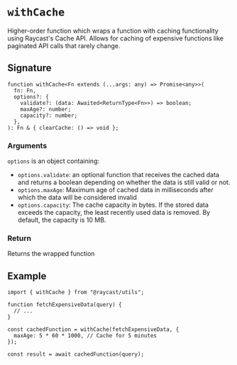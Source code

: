 # `withCache`

Higher-order function which wraps a function with caching functionality using Raycast's Cache API.
Allows for caching of expensive functions like paginated API calls that rarely change.

## Signature

```tsx
function withCache<Fn extends (...args: any) => Promise<any>>(
  fn: Fn,
  options?: {
    validate?: (data: Awaited<ReturnType<Fn>>) => boolean;
    maxAge?: number;
    capacity?: number;
  },
): Fn & { clearCache: () => void };
```

### Arguments

`options` is an object containing:

- `options.validate`: an optional function that receives the cached data and returns a boolean depending on whether the data is still valid or not.
- `options.maxAge`: Maximum age of cached data in milliseconds after which the data will be considered invalid
- `options.capacity`: The cache capacity in bytes. If the stored data exceeds the capacity, the least recently used data is removed. By default, the capacity is 10 MB.

### Return

Returns the wrapped function

## Example

```tsx
import { withCache } from "@raycast/utils";

function fetchExpensiveData(query) {
  // ...
}

const cachedFunction = withCache(fetchExpensiveData, {
  maxAge: 5 * 60 * 1000, // Cache for 5 minutes
});

const result = await cachedFunction(query);
```
